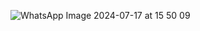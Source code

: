 ![WhatsApp Image 2024-07-17 at 15 50 09](https://github.com/user-attachments/assets/bf6b06fb-8c27-4b8a-a0df-c25ff456caba)
